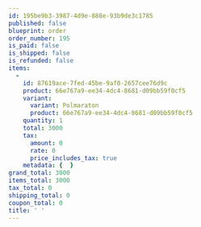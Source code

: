 ```yaml
---
id: 195be9b3-3987-4d9e-888e-93b9de3c1785
published: false
blueprint: order
order_number: 195
is_paid: false
is_shipped: false
is_refunded: false
items:
  -
    id: 87619ace-7fed-45be-9af0-2657cee76d9c
    product: 66e767a9-ee34-4dc4-8681-d09bb59f0cf5
    variant:
      variant: Polmaraton
      product: 66e767a9-ee34-4dc4-8681-d09bb59f0cf5
    quantity: 1
    total: 3000
    tax:
      amount: 0
      rate: 0
      price_includes_tax: true
    metadata: {  }
grand_total: 3000
items_total: 3000
tax_total: 0
shipping_total: 0
coupon_total: 0
title: ' '
---
```

